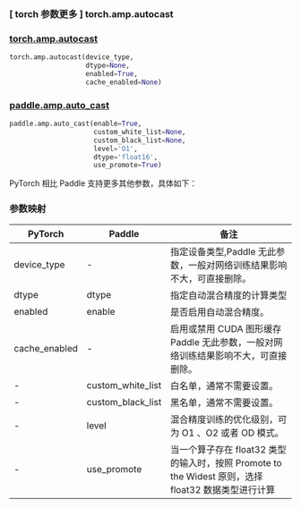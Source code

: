 ### [ torch 参数更多 ] torch.amp.autocast

### [torch.amp.autocast](https://pytorch.org/docs/stable/amp.html#torch.cuda.amp.autocast)

```python
torch.amp.autocast(device_type,
                   dtype=None,
                   enabled=True,
                   cache_enabled=None)
```

### [paddle.amp.auto_cast](https://www.paddlepaddle.org.cn/documentation/docs/zh/develop/api/paddle/amp/auto_cast_cn.html#auto-cast)

```python
paddle.amp.auto_cast(enable=True,
                     custom_white_list=None,
                     custom_black_list=None,
                     level='O1',
                     dtype='float16',
                     use_promote=True)
```

PyTorch 相比 Paddle 支持更多其他参数，具体如下：

### 参数映射

| PyTorch       | Paddle | 备注                                                         |
| ------------- | ------ | ------------------------------------------------------------ |
| device_type         | -      | 指定设备类型,Paddle 无此参数，一般对网络训练结果影响不大，可直接删除。                         |
| dtype           | dtype      | 指定自动混合精度的计算类型         |
| enabled         | enable  | 是否启用自动混合精度。 |
| cache_enabled        | -      | 启用或禁用 CUDA 图形缓存 Paddle 无此参数，一般对网络训练结果影响不大，可直接删除。 |
| -        | custom_white_list      | 白名单，通常不需要设置。 |
| -        | custom_black_list      | 黑名单，通常不需要设置。 |
| -        | level      | 混合精度训练的优化级别，可为 O1 、O2 或者 OD 模式。 |
| -        | use_promote      | 当一个算子存在 float32 类型的输入时，按照 Promote to the Widest 原则，选择 float32 数据类型进行计算 |